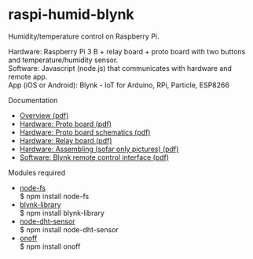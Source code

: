 # raspi-humid-blynk

<p>
Humidity/temperature control on Raspberry Pi.
</p>

<p>
Hardware: Raspberry Pi 3 B + relay board + proto board with two buttons and temperature/humidity sensor.<br/>
Software: Javascript (node.js) that communicates with hardware and remote app.<br/>
App (iOS or Android): Blynk - IoT for Arduino, RPi, Particle, ESP8266<br/>
</p>

Documentation
 <ul>
 <li><a href="docs/Raspberry_Pi_dryer_overview.pdf"> Overview (pdf)</a></li>
 <li><a href="docs/Raspberry_Pi_dryer_hardware_proto.pdf"> Hardware: Proto board (pdf)</a></li>
 <li><a href="docs/Raspberry_Pi_dryer_hardware_proto_schematics.pdf"> Hardware: Proto board schematics (pdf)</a></li>
 <li><a href="docs/Raspberry_Pi_dryer_hardware_relay.pdf"> Hardware: Relay board (pdf)</a></li>
 <li><a href="docs/Raspberry_Pi_dryer_hardware_assembling.pdf"> Hardware: Assembling (sofar only pictures) (pdf)</a></li>
 <li><a href="docs/Raspberry_Pi_dryer_blynk.pdf"> Software: Blynk remote control interface (pdf)</a></li>
 </ul>

Modules required
 <ul>
  <li><a href="https://www.npmjs.com/package/node-fs">node-fs</a><br/>
    $ npm install node-fs</li>
  <li><a href="https://www.npmjs.com/package/blynk-library">blynk-library</a><br/>
    $ npm install blynk-library</li>
  <li><a href="https://github.com/momenso/node-dht-sensor">node-dht-sensor</a><br/>
    $ npm install node-dht-sensor</li>
  <li><a href="https://github.com/fivdi/onoff">onoff</a><br/>
    $ npm install onoff</li>
 </ul>

